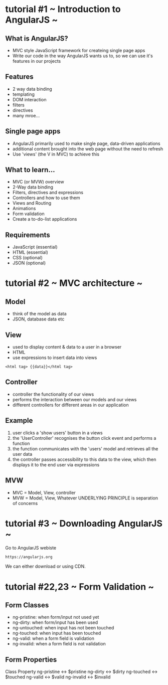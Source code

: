 # tutorial #1 ~ Introduction to AngularJS ~

## What is AngularJS?
- MVC style JavaScript framework for createing single page apps
- Write our code in the way AngularJS wants us to, so we can use it's features in our projects

## Features
- 2 way data binding
- templating
- DOM interaction
- filters
- directives
- many mroe...

## Single page apps
- AngularJS primarily used to make single page, data-driven applications
- additional content brought into the web page without the need to refresh
- Use 'views' (the V in MVC) to achieve this

## What to learn...
- MVC (or MVW) overview
- 2-Way data binding
- Filters, directives and expressions
- Controllers and how to use them
- Views and Routing
- Animations
- Form validation
- Create a to-do-list applications

## Requirements
- JavaScript (essential)
- HTML (essential)
- CSS (optional)
- JSON (optional)

# tutorial #2 ~ MVC architecture ~

## Model
- think of the model as data
- JSON, database data etc

## View
- used to display content & data to a user in a browser
- HTML
- use expressions to insert data into views
```
<html tag> {{data}}</html tag>
```

##  Controller
- controller the functionality of our views
- performs the interaction between our models and our views
- different controllers for different areas in our application

## Example
1. user clicks a 'show users' button in a views
2. the 'UserController' recognises the button click event and performs a function
3. the function communicates with the 'users' model and retrieves all the user data
4. the controller passes accessibility to this data to the view, which then displays it to the end user via expressions

## MVW
- MVC = Model, View, controller
- MVW = Model, View, Whatever
UNDERLYING PRINCIPLE is separation of concerns

# tutorial #3 ~ Downloading AngularJS ~

Go to AngularJS webiste
```
https://angularjs.org
```
We can either download or using CDN.

# tutorial #22,23 ~ Form Validation ~

## Form Classes
- ng-pristine: when form/input not used yet
- ng-dirty: when form/input has been used
- ng-untouched: when input has not been touched
- ng-touched: when input has been touched
- ng-valid: when a form field is validation
- ng-invalid: when a form field is not validation

## Form Properties
 Class                  Property
 ng-pristine    <->     $pristine
 ng-dirty       <->     $dirty
 ng-touched     <->     $touched
 ng-valid       <->     $valid
 ng-invalid     <->     $invalid

